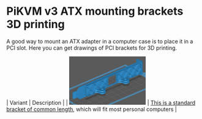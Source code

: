 # PiKVM v3 ATX mounting brackets 3D printing

A good way to mount an ATX adapter in a computer case is to place it in a PCI slot.
Here you can get drawings of PCI brackets for 3D printing.

| Variant | Description |
| <img src="pci_long.jpg" width=200 /> | [This is a standard bracket of common length](pci_long.stl), which will fit most personal computers |
